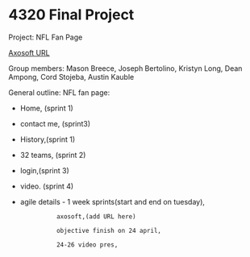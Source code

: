 # 4320 Final Project

Project: NFL Fan Page

[Axosoft URL](https://kristynl.axosoft.com/)

Group members: Mason Breece,
               Joseph Bertolino,
               Kristyn Long, 
               Dean Ampong,
               Cord Stojeba,
               Austin Kauble

General outline: NFL fan page:
* Home, (sprint 1)

* contact me, (sprint3)

* History,(sprint 1)

* 32 teams, (sprint 2)

* login,(sprint 3)

* video. (sprint 4)

* agile details - 1 week sprints(start and end on tuesday),

                axosoft,(add URL here)
                
                objective finish on 24 april,
                
                24-26 video pres,
                
                

